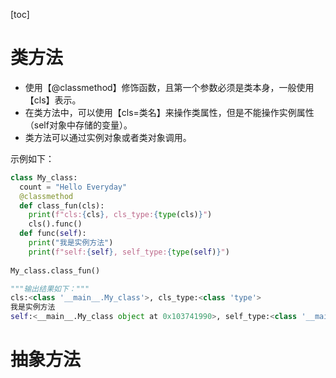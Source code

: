 [toc]

# 类方法

- 使用【@classmethod】修饰函数，且第一个参数必须是类本身，一般使用【cls】表示。
- 在类方法中，可以使用【cls=类名】来操作类属性，但是不能操作实例属性（self对象中存储的变量）。
- 类方法可以通过实例对象或者类对象调用。

示例如下：

```python
class My_class:
  count = "Hello Everyday"
  @classmethod
  def class_fun(cls):
    print(f"cls:{cls}, cls_type:{type(cls)}")
    cls().func()
  def func(self):
    print("我是实例方法")
    print(f"self:{self}, self_type:{type(self)}")
    
My_class.class_fun()

"""输出结果如下："""
cls:<class '__main__.My_class'>, cls_type:<class 'type'>
我是实例方法
self:<__main__.My_class object at 0x103741990>, self_type:<class '__main__.My_class'>
```

# 抽象方法

